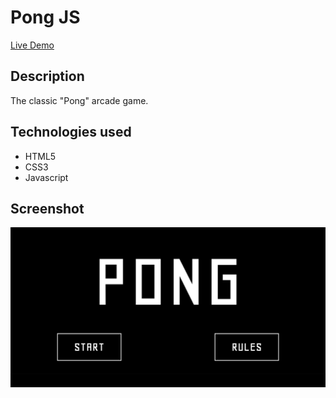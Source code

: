 # Pong JS
[Live Demo](https://marcomaz.github.io/pong-js)

## Description

The classic "Pong" arcade game.

## Technologies used

- HTML5
- CSS3
- Javascript

## Screenshot
![alt text](https://raw.githubusercontent.com/MarcoMaz/images/main/image__pong-js.png)
